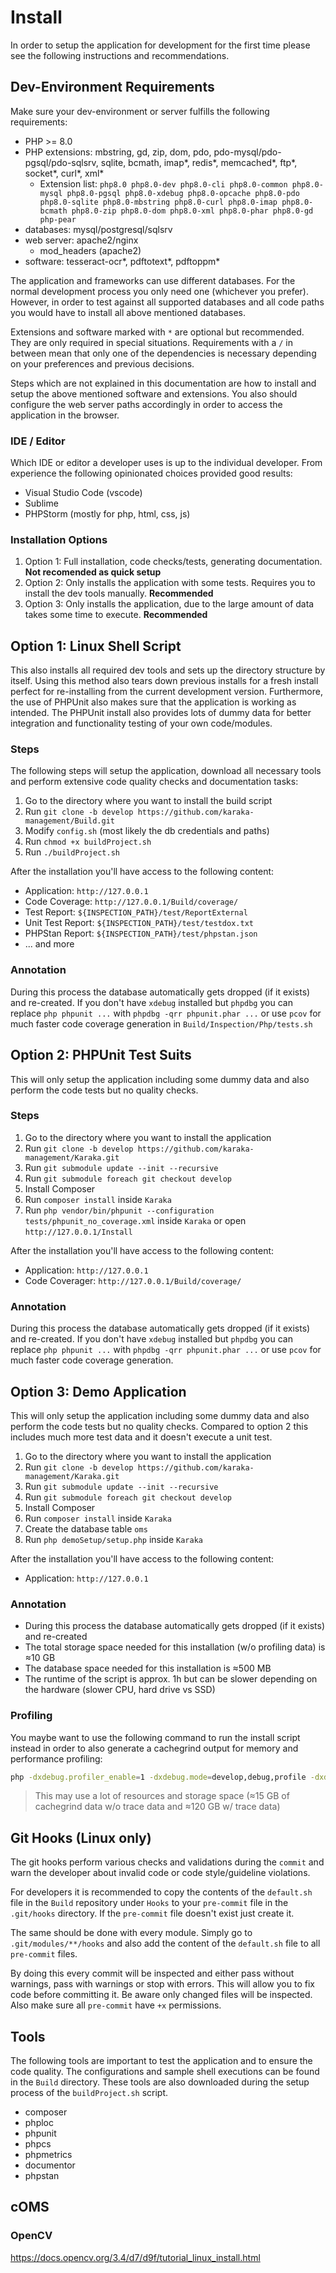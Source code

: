# Install

In order to setup the application for development for the first time please see the following instructions and recommendations.

## Dev-Environment Requirements

Make sure your dev-environment or server fulfills the following requirements:

* PHP >= 8.0
* PHP extensions: mbstring, gd, zip, dom, pdo, pdo-mysql/pdo-pgsql/pdo-sqlsrv, sqlite, bcmath, imap\*, redis\*, memcached\*, ftp\*, socket\*, curl\*, xml\*
  * Extension list: `php8.0 php8.0-dev php8.0-cli php8.0-common php8.0-mysql php8.0-pgsql php8.0-xdebug php8.0-opcache php8.0-pdo php8.0-sqlite php8.0-mbstring php8.0-curl php8.0-imap php8.0-bcmath php8.0-zip php8.0-dom php8.0-xml php8.0-phar php8.0-gd php-pear`
* databases: mysql/postgresql/sqlsrv
* web server: apache2/nginx
    * mod_headers (apache2)
* software: tesseract-ocr\*, pdftotext\*, pdftoppm\*

The application and frameworks can use different databases. For the normal development process you only need one (whichever you prefer). However, in order to test against all supported databases and all code paths you would have to install all above mentioned databases.

Extensions and software marked with `*` are optional but recommended. They are only required in special situations. Requirements with a `/` in between mean that only one of the dependencies is necessary depending on your preferences and previous decisions.

Steps which are not explained in this documentation are how to install and setup the above mentioned software and extensions. You also should configure the web server paths accordingly in order to access the application in the browser.

### IDE / Editor

Which IDE or editor a developer uses is up to the individual developer. From experience the following opinionated choices provided good results:

* Visual Studio Code (vscode)
* Sublime
* PHPStorm (mostly for php, html, css, js)

### Installation Options

1. Option 1: Full installation, code checks/tests, generating documentation. **Not recomended as quick setup**
2. Option 2: Only installs the application with some tests. Requires you to install the dev tools manually. **Recommended**
3. Option 3: Only installs the application, due to the large amount of data takes some time to execute. **Recommended**

## Option 1: Linux Shell Script

This also installs all required dev tools and sets up the directory structure by itself. Using this method also tears down previous installs for a fresh install perfect for re-installing from the current development version. Furthermore, the use of PHPUnit also makes sure that the application is working as intended. The PHPUnit install also provides lots of dummy data for better integration and functionality testing of your own code/modules.

### Steps

The following steps will setup the application, download all necessary tools and perform extensive code quality checks and documentation tasks:

1. Go to the directory where you want to install the build script
2. Run `git clone -b develop https://github.com/karaka-management/Build.git`
3. Modify `config.sh` (most likely the db credentials and paths)
4. Run `chmod +x buildProject.sh`
5. Run `./buildProject.sh`

After the installation you'll have access to the following content:

* Application: `http://127.0.0.1`
* Code Coverage: `http://127.0.0.1/Build/coverage/`
* Test Report: `${INSPECTION_PATH}/test/ReportExternal`
* Unit Test Report: `${INSPECTION_PATH}/test/testdox.txt`
* PHPStan Report: `${INSPECTION_PATH}/test/phpstan.json`
* ... and more

### Annotation

During this process the database automatically gets dropped (if it exists) and re-created. If you don't have `xdebug` installed but `phpdbg` you can replace `php phpunit ...` with `phpdbg -qrr phpunit.phar ...` or use `pcov` for much faster code coverage generation in `Build/Inspection/Php/tests.sh`

## Option 2: PHPUnit Test Suits

This will only setup the application including some dummy data and also perform the code tests but no quality checks.

### Steps

1. Go to the directory where you want to install the application
2. Run `git clone -b develop https://github.com/karaka-management/Karaka.git`
3. Run `git submodule update --init --recursive`
4. Run `git submodule foreach git checkout develop`
5. Install Composer
6. Run `composer install` inside `Karaka`
7. Run `php vendor/bin/phpunit --configuration tests/phpunit_no_coverage.xml` inside `Karaka` or open `http://127.0.0.1/Install`

After the installation you'll have access to the following content:

* Application: `http://127.0.0.1`
* Code Coverager: `http://127.0.0.1/Build/coverage/`

### Annotation

During this process the database automatically gets dropped (if it exists) and re-created. If you don't have `xdebug` installed but `phpdbg` you can replace `php phpunit ...` with `phpdbg -qrr phpunit.phar ...` or use `pcov` for much faster code coverage generation.

## Option 3: Demo Application

This will only setup the application including some dummy data and also perform the code tests but no quality checks. Compared to option 2 this includes much more test data and it doesn't execute a unit test.

1. Go to the directory where you want to install the application
2. Run `git clone -b develop https://github.com/karaka-management/Karaka.git`
3. Run `git submodule update --init --recursive`
4. Run `git submodule foreach git checkout develop`
5. Install Composer
6. Run `composer install` inside `Karaka`
7. Create the database table `oms`
7. Run `php demoSetup/setup.php` inside `Karaka`

After the installation you'll have access to the following content:

* Application: `http://127.0.0.1`

### Annotation

* During this process the database automatically gets dropped (if it exists) and re-created
* The total storage space needed for this installation (w/o profiling data) is ≈10 GB
* The database space needed for this installation is ≈500 MB
* The runtime of the script is approx. 1h but can be slower depending on the hardware (slower CPU, hard drive vs SSD)

### Profiling

You maybe want to use the following command to run the install script instead in order to also generate a cachegrind output for memory and performance profiling:

```sh
php -dxdebug.profiler_enable=1 -dxdebug.mode=develop,debug,profile -dxdebug.output_dir=/your/path demoSetup/setup.php
```

> This may use a lot of resources and storage space (≈15 GB of cachegrind data w/o trace data and ≈120 GB w/ trace data)

## Git Hooks (Linux only)

The git hooks perform various checks and validations during the `commit` and warn the developer about invalid code or code style/guideline violations.

For developers it is recommended to copy the contents of the `default.sh` file in the `Build` repository under `Hooks` to your `pre-commit` file in the `.git/hooks` directory. If the `pre-commit` file doesn't exist just create it.

The same should be done with every module. Simply go to `.git/modules/**/hooks` and also add the content of the `default.sh` file to all `pre-commit` files.

By doing this every commit will be inspected and either pass without warnings, pass with warnings or stop with errors. This will allow you to fix code before committing it. Be aware only changed files will be inspected. Also make sure all `pre-commit` have `+x` permissions.

## Tools

The following tools are important to test the application and to ensure the code quality. The configurations and sample shell executions can be found in the `Build` directory. These tools are also downloaded during the setup process of the `buildProject.sh` script.

* composer
* phploc
* phpunit
* phpcs
* phpmetrics
* documentor
* phpstan

## cOMS

### OpenCV

https://docs.opencv.org/3.4/d7/d9f/tutorial_linux_install.html

